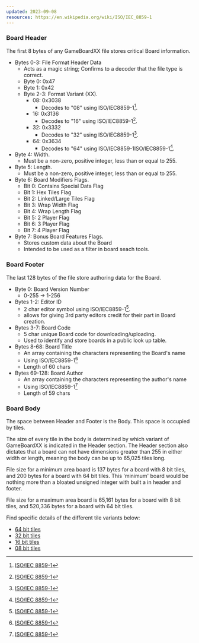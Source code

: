```yaml
---
updated: 2023-09-08
resources: https://en.wikipedia.org/wiki/ISO/IEC_8859-1
---
```

### Board Header
The first 8 bytes of any GameBoardXX file stores critical Board information. 
- Bytes 0-3: File Format Header Data
	- Acts as a magic string; Confirms to a decoder that the file type is correct.
	- Byte 0: 0x47
	- Byte 1: 0x42
	- Byte 2-3: Format Variant (XX).
		- 08: 0x3038
			- Decodes to "08" using ISO/IEC8859-1[^ISO/IEC8859-1].
		- 16: 0x3136
			- Decodes to "16" using ISO/IEC8859-1[^ISO/IEC8859-1].
		- 32: 0x3332
			- Decodes to "32" using ISO/IEC8859-1[^ISO/IEC8859-1].
		- 64: 0x3634
			- Decodes to "64" using ISO/IEC8859-1ISO/IEC8859-1[^ISO/IEC8859-1].
- Byte 4: Width.
    - Must be a non-zero, positive integer, less than or equal to 255.
- Byte 5: Length.
	- Must be a non-zero, positive integer, less than or equal to 255.
- Byte 6: Board Modifiers Flags.
	- Bit 0: Contains Special Data Flag
	- Bit 1: Hex Tiles Flag
	- Bit 2: Linked/Large Tiles Flag
	- Bit 3: Wrap Width Flag
	- Bit 4: Wrap Length Flag
	- Bit 5: 2 Player Flag
	- Bit 6: 3 Player Flag
	- Bit 7: 4 Player Flag
- Byte 7: Bonus Board Features Flags.
	- Stores custom data about the Board
	- Intended to be used as a filter in board seach tools.


### Board Footer
The last 128 bytes of the file store authoring data for the Board.
- Byte 0: Board Version Number
	- 0-255 -> 1-256
- Bytes 1-2: Editor ID
	- 2 char editor symbol using ISO/IEC8859-1[^ISO/IEC8859-1].
	- allows for giving 3rd party editors credit for their part in Board creation.
- Bytes 3-7: Board Code
	- 5 char unique Board code for downloading/uploading.
	- Used to identify and store boards in a public look up table.
- Bytes 8-68: Board Title
	- An array containing the characters representing the Board's name
	- Using ISO/IEC8859-1[^ISO/IEC8859-1]
	- Length of 60 chars
- Bytes 69-128: Board Author
	- An array containing the characters representing the author's name
	- Using ISO/IEC8859-1[^ISO/IEC8859-1]
	- Length of 59 chars

[^ISO/IEC8859-1]: [ISO/IEC 8859-1](https://en.wikipedia.org/wiki/ISO/IEC_8859-1)

### Board Body
The space between Header and Footer is the Body. This space is occupied by tiles.

The size of every tile in the body is determined by which variant of GameBoardXX is indicated in the Header section. The Header section also dictates that a board can not have dimensions greater than 255 in either width or length, meaning the body can be up to 65,025 tiles long. 

File size for a minimum area board is 137 bytes for a board with 8 bit tiles, and 200 bytes for a board with 64 bit tiles. This 'minimum' board would be nothing more than a bloated unsigned integer with built a in header and footer.

File size for a maximum area board is 65,161 bytes for a board with 8 bit tiles, and 520,336 bytes for a board with 64 bit tiles.

Find specific details of the different tile variants below:
- [64 bit tiles](GB64_Tile.md)
- [32 bit tiles](GB32_Tile.md)
- [16 bit tiles](GB16_Tile.md)
- [08 bit tiles](GB08_Tile.md)